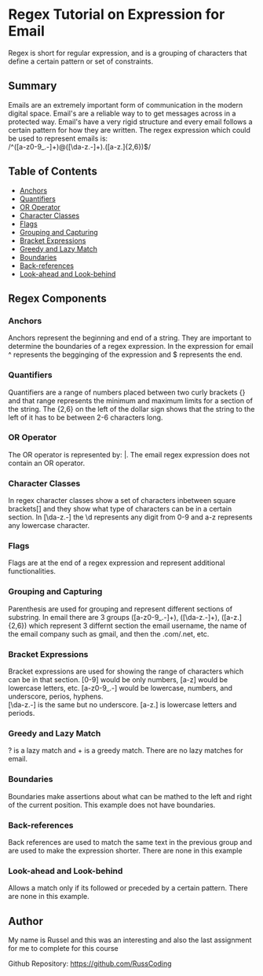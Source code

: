 # Regex Tutorial on Expression for Email

Regex is short for regular expression, and is a grouping of characters that define a certain pattern or set of constraints.

## Summary

Emails are an extremely important form of communication in the modern digital space.  Email's are a  reliable way to to get messages across in a protected way.  Email's have a very rigid structure and every email follows a certain pattern for how they are written.  The regex expression which could be used to represent emails is:  
/^([a-z0-9_.-]+)@([\da-z.-]+).([a-z.]{2,6})$/

## Table of Contents

- [Anchors](#anchors)
- [Quantifiers](#quantifiers)
- [OR Operator](#or-operator)
- [Character Classes](#character-classes)
- [Flags](#flags)
- [Grouping and Capturing](#grouping-and-capturing)
- [Bracket Expressions](#bracket-expressions)
- [Greedy and Lazy Match](#greedy-and-lazy-match)
- [Boundaries](#boundaries)
- [Back-references](#back-references)
- [Look-ahead and Look-behind](#look-ahead-and-look-behind)

## Regex Components

### Anchors
Anchors represent the beginning and end of a string.  They are important to determine the boundaries of a regex expression. In the expression for email ^ represents the begginging of the expression and $ represents the end.
### Quantifiers
Quantifiers are a range of numbers placed between two curly brackets {} and that range represents the minimum and maximum limits for a section of the string.  The {2,6} on the left of the dollar sign shows that the string to the left of it has to be between 2-6 characters long.
### OR Operator
The OR operator is represented by: |.  The email regex expression does not contain an OR operator.
### Character Classes
In regex character classes show a set of characters inbetween square brackets[] and they show what type of characters can be in a certain section. In [\da-z.-] the \d represents any digit from 0-9 and a-z represents any lowercase character.
### Flags
Flags are at the end of a regex expression and represent additional functionalities.  
### Grouping and Capturing
Parenthesis are used for grouping and represent different sections of substring.  In email there are 3 groups ([a-z0-9_.-]+),  ([\da-z.-]+), ([a-z.]{2,6}) which represent 3 differnt section the email username, the name of the email company such as gmail, and then the .com/.net, etc.
### Bracket Expressions
Bracket expressions are used for showing the range of characters which can be in that section.  [0-9] would be only numbers, [a-z] would be lowercase letters, etc.
[a-z0-9_.-] would be lowercase, numbers, and underscore, perios, hyphens.  
[\da-z\.-] is the same but no underscore.
[a-z\.] is lowercase letters and periods.
### Greedy and Lazy Match
? is a lazy match and + is a greedy match.  There are no lazy matches for email.  
### Boundaries
Boundaries make assertions about what can be mathed to the left and right of the current position.  This example does not have boundaries.
### Back-references
Back references are used to match the same text in the previous group and are used to make the expression shorter.  There are none in this example
### Look-ahead and Look-behind
Allows a match only if its followed or preceded by a certain pattern.  There are none in this example.
## Author

My name is Russel and this was an interesting and also the last assignment for me to complete for this course

Github Repository: https://github.com/RussCoding
